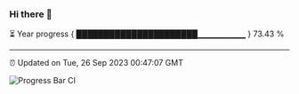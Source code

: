 ### Hi there 👋

⏳ Year progress { ██████████████████████▁▁▁▁▁▁▁▁ } 73.43 %

---

⏰ Updated on Tue, 26 Sep 2023 00:47:07 GMT

![Progress Bar CI](https://github.com/liununu/liununu/workflows/Progress%20Bar%20CI/badge.svg)

